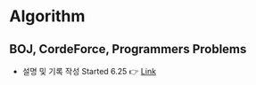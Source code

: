 # Algorithm
## BOJ, CordeForce, Programmers Problems
* 설명 및 기록 작성 Started 6.25  :point_right: [Link](https://github.com/minchjung/Algorithm/wiki)
